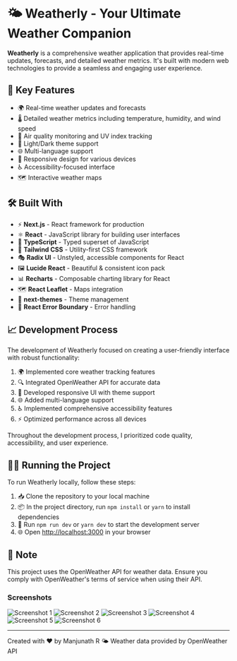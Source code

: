 # 🌤️ Weatherly - Your Ultimate Weather Companion

**Weatherly** is a comprehensive weather application that provides real-time updates, forecasts, and detailed weather metrics. It's built with modern web technologies to provide a seamless and engaging user experience.

## 🚀 Key Features

* 🌍 Real-time weather updates and forecasts
* 🌡️ Detailed weather metrics including temperature, humidity, and wind speed
* 🌆 Air quality monitoring and UV index tracking
* 🎨 Light/Dark theme support
* 🌐 Multi-language support
* 📱 Responsive design for various devices
* ♿ Accessibility-focused interface
* 🗺️ Interactive weather maps

## 🛠️ Built With

* ⚡ **Next.js** - React framework for production
* ⚛️ **React** - JavaScript library for building user interfaces
* 📘 **TypeScript** - Typed superset of JavaScript
* 🎨 **Tailwind CSS** - Utility-first CSS framework
* 🎭 **Radix UI** - Unstyled, accessible components for React
* 🖼️ **Lucide React** - Beautiful & consistent icon pack
* 📊 **Recharts** - Composable charting library for React
* 🗺️ **React Leaflet** - Maps integration
* 🌙 **next-themes** - Theme management
* 🚨 **React Error Boundary** - Error handling

## 📈 Development Process

The development of Weatherly focused on creating a user-friendly interface with robust functionality:

1. 🌍 Implemented core weather tracking features
2. 🔍 Integrated OpenWeather API for accurate data
3. 🎨 Developed responsive UI with theme support
4. 🌐 Added multi-language support
5. ♿ Implemented comprehensive accessibility features
6. ⚡ Optimized performance across all devices

Throughout the development process, I prioritized code quality, accessibility, and user experience.

## 🏃‍♂️ Running the Project

To run Weatherly locally, follow these steps:

1. 📥 Clone the repository to your local machine
2. 📦 In the project directory, run `npm install` or `yarn` to install dependencies
3. 🚀 Run `npm run dev` or `yarn dev` to start the development server
4. 🌐 Open [http://localhost:3000](http://localhost:3000) in your browser

## 📝 Note

This project uses the OpenWeather API for weather data. Ensure you comply with OpenWeather's terms of service when using their API.

### Screenshots
![Screenshot 1](https://github.com/user-attachments/assets/weather-app-screenshot-1.png)
![Screenshot 2](https://github.com/user-attachments/assets/weather-app-screenshot-2.png)
![Screenshot 3](https://github.com/user-attachments/assets/weather-app-screenshot-3.png)
![Screenshot 4](https://github.com/user-attachments/assets/weather-app-screenshot-4.png)
![Screenshot 5](https://github.com/user-attachments/assets/weather-app-screenshot-5.png)
![Screenshot 6](https://github.com/user-attachments/assets/weather-app-screenshot-6.png)

---
Created with ❤️ by Manjunath R
🌤️ Weather data provided by OpenWeather API